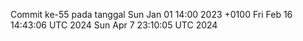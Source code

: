 Commit ke-55 pada tanggal Sun Jan 01 14:00 2023 +0100
Fri Feb 16 14:43:06 UTC 2024
Sun Apr  7 23:10:05 UTC 2024
